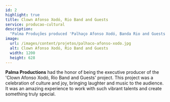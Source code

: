 ```yaml
---
id: 2
highlight: true
title: Clown Afonso Xodó, Rio Band and Guests
service: producao-cultural
description:
  "Palma Produções produced 'Palhaço Afonso Xodó, Banda Rio and Guests', celebrating culture and joy."
image:
  url: /images/content/projetos/palhaco-afonso-xodo.jpg
  alt: Clown Afonso Xodó, Rio Band and Guests
  width: 1200
  height: 628
---
```

**Palma Productions** had the honor of being the executive producer of the 'Clown Afonso Xodó, Rio Band and Guests' project. This project was a celebration of culture and joy, bringing laughter and music to the audience. It was an amazing experience to work with such vibrant talents and create something truly special.
